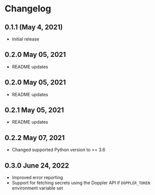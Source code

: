 # Changelog

## 0.1.1 (May 4, 2021)

- Initial release

## 0.2.0 May 05, 2021

- README updates

## 0.2.0 May 05, 2021

- README updates

## 0.2.1 May 05, 2021

- README updates

## 0.2.2 May 07, 2021

- Changed supported Python version to >= 3.6

## 0.3.0 June 24, 2022

- Improved error reporting
- Support for fetching secrets using the Doppler API if `DOPPLER_TOKEN` environment variable set